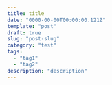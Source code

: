 ```yaml
---
title: title
date: "0000-00-00T00:00:00.121Z"
template: "post"
draft: true
slug: "post-slug"
category: "test"
tags:
  - "tag1"
  - "tag2"
description: "description"
---
```

 
 